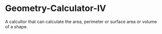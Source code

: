 # Geometry-Calculator-IV
A calcultor that can calculate the area, perimeter or surface area or volume of a shape.
